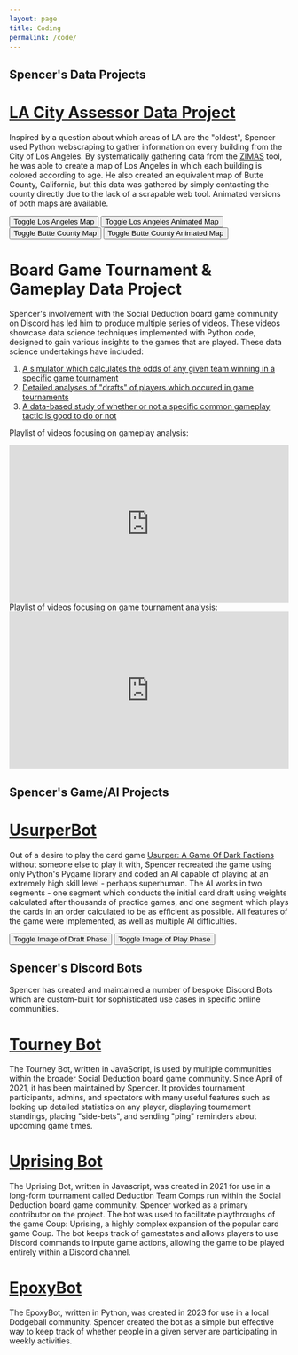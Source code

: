 ```yaml
---
layout: page
title: Coding
permalink: /code/
---
```


## Spencer's Data Projects
# [LA City Assessor Data Project](https://github.com/sadnixon/LACityDataProject)
Inspired by a question about which areas of LA are the "oldest", Spencer used Python webscraping to gather information on every building from the City of Los Angeles. By systematically gathering data from the [ZIMAS](https://zimas.lacity.org/) tool, he was able to create a map of Los Angeles in which each building is colored according to age. He also created an equivalent map of Butte County, California, but this data was gathered by simply contacting the county directly due to the lack of a scrapable web tool. Animated versions of both maps are available.

<button type="button" onclick="show_map()" id="mapBtn">
	Toggle Los Angeles Map
</button>
<img id="map-image" src="/assets/LAConstructionDateMapFinal.png" style="display: none;"/>

<script>
	function show_map() {
	var x = document.getElementById("map-image");
	if (x.style.display === "none") {
		x.style.display = "block";
	} else {
		x.style.display = "none";
	}
}
</script>

<button type="button" onclick="show_map_animated()" id="mapBtnAni">
	Toggle Los Angeles Animated Map
</button>
<img id="map-image-ani" src="/assets/animation_la_low_quality.gif" style="display: none;"/>

<script>
	function show_map_animated() {
	var x = document.getElementById("map-image-ani");
	if (x.style.display === "none") {
		x.style.display = "block";
	} else {
		x.style.display = "none";
	}
}
</script>

<button type="button" onclick="show_map_2()" id="mapBtn2">
	Toggle Butte County Map
</button>
<img id="map-image-2" src="/assets/ButteConstructionDateMapFinal.png" style="display: none;"/>

<script>
	function show_map_2() {
	var x = document.getElementById("map-image-2");
	if (x.style.display === "none") {
		x.style.display = "block";
	} else {
		x.style.display = "none";
	}
}
</script>

<button type="button" onclick="show_map_animated_2()" id="mapBtnAni2">
	Toggle Butte County Animated Map
</button>
<img id="map-image-ani-2" src="/assets/animation_butte_low_quality.gif" style="display: none;"/>

<script>
	function show_map_animated_2() {
	var x = document.getElementById("map-image-ani-2");
	if (x.style.display === "none") {
		x.style.display = "block";
	} else {
		x.style.display = "none";
	}
}
</script>

# Board Game Tournament & Gameplay Data Project
Spencer's involvement with the Social Deduction board game community on Discord has led him to produce multiple series of videos. These videos showcase data science techniques implemented with Python code, designed to gain various insights to the games that are played. These data science undertakings have included:

1. [A simulator which calculates the odds of any given team winning in a specific game tournament](https://youtu.be/uOcQQZUn0Ag)
2. [Detailed analyses of "drafts" of players which occured in game tournaments](https://youtu.be/hZcY5yVu4Y0)
3. [A data-based study of whether or not a specific common gameplay tactic is good to do or not](https://youtu.be/9Nw9TI4enfk)

Playlist of videos focusing on gameplay analysis:
<style type="text/css">
	.container {
		position: relative;
		overflow: hidden;
		width: 100%;
		padding-top: 56.25%; /* 16:9 Aspect Ratio (divide 9 by 16 = 0.5625) */
	}
	.responsive-iframe {
		position: absolute;
		top: 0;
		left: 0;
		bottom: 0;
		right: 0;
		width: 100%;
		height: 100%;
	}
</style>
<div class="container">
	<iframe class="responsive-iframe" width="600" height="340" src="https://www.youtube.com/embed/videoseries?si=LeSX47byCapO-WtT&amp;list=PLDdSKif6ugc03TFEvtcPyJ3KFh0EpgrvU" title="YouTube video player" frameborder="0" allow="accelerometer; autoplay; clipboard-write; encrypted-media; gyroscope; picture-in-picture; web-share" referrerpolicy="strict-origin-when-cross-origin" allowfullscreen></iframe>
</div>
Playlist of videos focusing on game tournament analysis:
<div class="container">
	<iframe class="responsive-iframe" width="600" height="340" src="https://www.youtube.com/embed/videoseries?si=om6SDyGnGRGA1Uj1&amp;list=PLDdSKif6ugc0TxKmnZAY7g6rpo6svb_ym" title="YouTube video player" frameborder="0" allow="accelerometer; autoplay; clipboard-write; encrypted-media; gyroscope; picture-in-picture; web-share" referrerpolicy="strict-origin-when-cross-origin" allowfullscreen></iframe>
</div>

## Spencer's Game/AI Projects
# [UsurperBot](https://github.com/sadnixon/UsurperBot)
Out of a desire to play the card game [Usurper: A Game Of Dark Factions](https://www.kickstarter.com/projects/1051573872/usurper-a-game-of-dark-factions) without someone else to play it with, Spencer recreated the game using only Python's Pygame library and coded an AI capable of playing at an extremely high skill level - perhaps superhuman. The AI works in two segments - one segment which conducts the initial card draft using weights calculated after thousands of practice games, and one segment which plays the cards in an order calculated to be as efficient as possible. All features of the game were implemented, as well as multiple AI difficulties.

<button type="button" onclick="show_draft()" id="draftBtn">
	Toggle Image of Draft Phase
</button>
<img id="draft-image" src="/assets/DraftPhaseUsurper.png" style="display: none;"/>

<button type="button" onclick="show_play()" id="playBtn">
	Toggle Image of Play Phase
</button>
<img id="play-image" src="/assets/PlayPhaseUsurper.png" style="display: none;"/>

<script>
	function show_draft() {
	var x = document.getElementById("draft-image");
	if (x.style.display === "none") {
		x.style.display = "block";
	} else {
		x.style.display = "none";
	}
}
</script>

<script>
	function show_play() {
	var x = document.getElementById("play-image");
	if (x.style.display === "none") {
		x.style.display = "block";
	} else {
		x.style.display = "none";
	}
}
</script>


## Spencer's Discord Bots
Spencer has created and maintained a number of bespoke Discord Bots which are custom-built for sophisticated use cases in specific online communities.

# [Tourney Bot](https://github.com/sadnixon/tourney-bot)
The Tourney Bot, written in JavaScript, is used by multiple communities within the broader Social Deduction board game community. Since April of 2021, it has been maintained by Spencer. It provides tournament participants, admins, and spectators with many useful features such as looking up detailed statistics on any player, displaying tournament standings, placing "side-bets", and sending "ping" reminders about upcoming game times.

# [Uprising Bot](https://github.com/nch0w/uprising)
The Uprising Bot, written in Javascript, was created in 2021 for use in a long-form tournament called Deduction Team Comps run within the Social Deduction board game community. Spencer worked as a primary contributor on the project. The bot was used to facilitate playthroughs of the game Coup: Uprising, a highly complex expansion of the popular card game Coup. The bot keeps track of gamestates and allows players to use Discord commands to inpute game actions, allowing the game to be played entirely within a Discord channel.

# [EpoxyBot](https://github.com/sadnixon/EpoxyBot)
The EpoxyBot, written in Python, was created in 2023 for use in a local Dodgeball community. Spencer created the bot as a simple but effective way to keep track of whether people in a given server are participating in weekly activities.